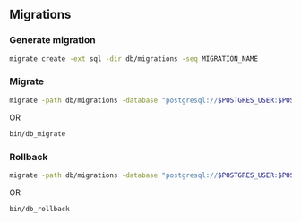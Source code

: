 ## Migrations

### Generate migration

```bash
migrate create -ext sql -dir db/migrations -seq MIGRATION_NAME
```

### Migrate

```bash
migrate -path db/migrations -database "postgresql://$POSTGRES_USER:$POSTGRES_PASSWORD@$POSTGRES_HOST:$POSTGRES_PORT/$POSTGRES_DB?sslmode=disable" -verbose up
```

OR

```bash
bin/db_migrate
```

### Rollback

```bash
migrate -path db/migrations -database "postgresql://$POSTGRES_USER:$POSTGRES_PASSWORD@$POSTGRES_HOST:$POSTGRES_PORT/$POSTGRES_DB?sslmode=disable" -verbose down
```

OR

```bash
bin/db_rollback
```
